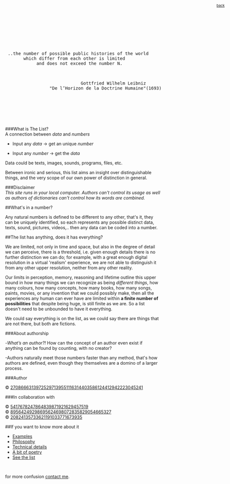 <div style="position: fixed; top: 1em; right: 2em; text-align:right; font-size:.8em;">
<a href="javascript:history.back();" class="linkMyPages" title="&#8469;">back</a></div>
</div>
<br><br><br><br><br>
<link rel="shortcut icon" href="img/favicon.ico"/>        
<link href="css/theliststyle.css" rel="stylesheet" type="text/css">

<link href="http://fonts.googleapis.com/css?family=Open+Sans:400italic,400,700|Merriweather:400,300,300italic,700,700italic,400italic" rel="stylesheet" type="text/css"/>
   


<pre>	
 ..the number of possible public histories of the world
       which differ from each other is limited
            and does not exceed the number N.



                             Gottfried Wilhelm Leibniz 
                 "De l’Horizon de la Doctrine Humaine"(1693)     

</pre>    


<br><br><br><br><br>
###What is The List? 
<br>
A connection between *data* and *numbers* 

* Input any *data* &#8594; get an unique *number* 

* Input any *number* &#8594; get the *data*

Data could be texts, images, sounds, programs, files, etc. 

Between ironic and serious, this list aims an insight over distinguishable things, and the very scope of our own power of distinction in general. 

###Disclaimer    
*This site runs in your local computer.  Authors can't control its usage as well as authors of dictionaries can't control how its words are combined.*


##What's in a number? 

Any natural numbers is defined to be different to any other, that's it, they can be uniquely identified, so each represents any possible distinct data, texts, sound, pictures, videos,.. then any data can be coded into a number.

##The list has anything, does it has everything?  
  
We are limited, not only in time and space, but also in the degree of detail we can perceive, there is a threshold, i.e. given enough details there is no further distinction we can do; for example, with a great enough digital resolution in a virtual 'realism' experience, we are not able to distinguish it from any other upper resolution, neither from any other reality. 

Our limits in perception, memory, reasoning and lifetime outline this upper bound in how many things we can recognize as being *different things*, how many colours, how many concepts, how many books, how many songs, paints, movies, or any invention that we could possibly make, then all the experiences any human can ever have are limited within **a finite number of possibilities** that despite being huge, is still finite as we are. So a list doesn't need to be unbounded to have it everything.

We could say everything is on the list, as we could say there are things that are not there, but both are fictions.

###About authorship 

-*What’s an author?!* How can the concept of an author even exist if anything can be found by counting, with no creator?  
   
-Authors naturally meet those numbers faster than any method, that's how authors are defined, even though they themselves are a domino of a larger process.

###Author 


© [27086663139725297139551116314403586124412942223045241](./index.html?id=27086663139725297139551116314403586124412942223045241 "27086663139725297139551116314403586124412942223045241")

###In collaboration with 
  
© [5417678247864839871921629457519](./index.html?id=5417678247864839871921629457519 "5417678247864839871921629457519")  
© [89564249298695624698072835829054665327](./index.html?id=89564249298695624698072835829054665327)  
© [20824135733621191033771673935](./index.html?id=20824135733621191033771673935 "20824135733621191033771673935")



##If you want to know more about it

* [Examples](./examples.html)  
* [Philosophy](./morephilostuff.html)
* [Technical details](./technicalities.html)  
* [A bit of poetry](./readme.html) 
* [See the list](./nav.html)

  
<br>

for more confusion [contact me](./index.html?id=152575330250725041842718167543100159816576490762093).

<br><br><br><br><br>
